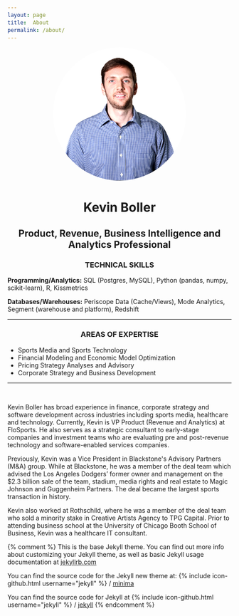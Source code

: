 ```yaml
---
layout: page
title:  About
permalink: /about/
---
```


<center>

<img src="_site/assets/Flo_headshot.png" alt="Kevin Boller" height="300" width="300" style="border-radius: 50%">

<h1>Kevin Boller</h1>

<h2>Product, Revenue, Business Intelligence and Analytics Professional</h2>
</center>

<center><h3>TECHNICAL SKILLS</h3></center>
<p><strong>Programming/Analytics:</strong> SQL (Postgres, MySQL), Python (pandas, numpy, scikit-learn), R, Kissmetrics</p>
<p><strong>Databases/Warehouses:</strong> Periscope Data (Cache/Views), Mode Analytics, Segment (warehouse and platform), Redshift

<hr>

<center><h3>AREAS OF EXPERTISE</h3></center>
<ul>
<li>Sports Media and Sports Technology</li>
<li>Financial Modeling and Economic Model Optimization</li>
<li>Pricing Strategy Analyses and Advisory</li>
<li>Corporate Strategy and Business Development</li>
</ul>
<hr>
<br />

<p> Kevin Boller has broad experience in finance, corporate strategy and software development across industries including sports media, healthcare and technology. Currently, Kevin is VP Product (Revenue and Analytics) at FloSports. He also serves as a strategic consultant to early-stage companies and investment teams who are evaluating pre and post-revenue technology and software-enabled services companies. </p>

<p>Previously, Kevin was a Vice President in Blackstone's Advisory Partners (M&A) group. While at Blackstone, he was a member of the deal team which advised the Los Angeles Dodgers’ former owner and management on the $2.3 billion sale of the team, stadium, media rights and real estate to Magic Johnson and Guggenheim Partners. The deal became the largest sports transaction in history.</p>

</p>Kevin also worked at Rothschild, where he was a member of the deal team who sold a minority stake in Creative Artists Agency to TPG Capital. Prior to attending business school at the University of Chicago Booth School of Business, Kevin was a healthcare IT consultant. </p>




{% comment %} 
This is the base Jekyll theme. You can find out more info about customizing your Jekyll theme, 
as well as basic Jekyll usage documentation at [jekyllrb.com](https://jekyllrb.com/)


You can find the source code for the Jekyll new theme at:
{% include icon-github.html username="jekyll" %} /
[minima](https://github.com/jekyll/minima)

You can find the source code for Jekyll at
{% include icon-github.html username="jekyll" %} /
[jekyll](https://github.com/jekyll/jekyll)
{% endcomment %}
